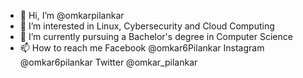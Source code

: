 - 👋 Hi, I’m @omkarpilankar
- 👀 I’m interested in Linux, Cybersecurity and Cloud Computing
- 🌱 I’m currently pursuing a Bachelor's degree in Computer Science
- 📫 How to reach me Facebook @omkar6Pilankar
                     Instagram @omkar6pilankar
                     Twitter @omkar_pilankar
                     

<!---
omkarpilankar/omkarpilankar is a ✨ special ✨ repository because its `README.md` (this file) appears on your GitHub profile.
You can click the Preview link to take a look at your changes.
--->
